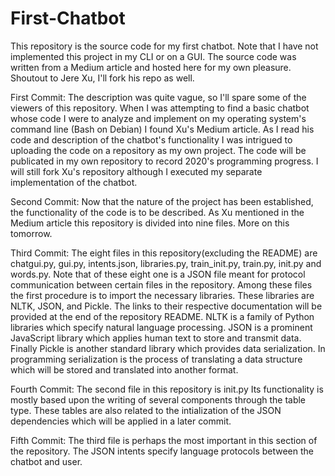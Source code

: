 # First-Chatbot
This repository is the source code for my first chatbot. Note that I have not implemented this project in my CLI or on a GUI. The source code was written from a Medium article and hosted here for my own pleasure. Shoutout to Jere Xu, I'll fork his repo as well.

First Commit:
The description was quite vague, so I'll spare some of the viewers of this repository. When I was attempting to find a basic chatbot whose code I were to analyze and implement on my operating system's command line (Bash on Debian) I found Xu's Medium article. As I read his code and description of the chatbot's functionality I was intrigued to uploading the code on a repository as my own project. The code will be publicated in my own repository to record 2020's programming progress. I will still fork Xu's repository although I executed my separate implementation of the chatbot.

Second Commit:
Now that the nature of the project has been established, the functionality of the code is to be described. As Xu mentioned in the Medium article this repository is divided into nine files. More on this tomorrow.

Third Commit:
The eight files in this repository(excluding the README) are chatgui.py, gui.py, intents.json, libraries.py, train_init.py, train.py, init.py and words.py. Note that of these eight one is a JSON file meant for protocol communication between certain files in the repository. Among these files the first procedure is to import the necessary libraries. These libraries are NLTK, JSON, and Pickle. The links to their respective documentation will be provided at the end of the repository README. NLTK is a family of Python libraries which specify natural language processing. JSON is a prominent JavaScript library which applies human text to store and transmit data. Finally Pickle is another standard library which provides data serialization. In programming serialization is the process of translating a data structure which will be stored and translated into another format.

Fourth Commit:
The second file in this repository is init.py Its functionality is mostly based upon the writing of several components through the table type. These tables are also related to the intialization of the JSON dependencies which will be applied in a later commit.

Fifth Commit:
The third file is perhaps the most important in this section of the repository. The JSON intents specify language protocols between the chatbot and user.
